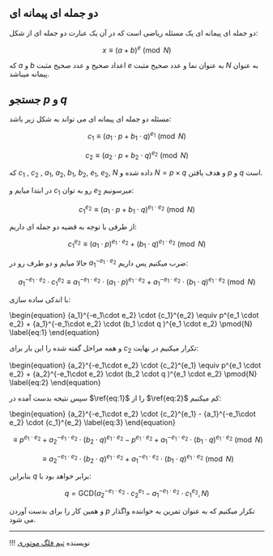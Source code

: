 ## دو جمله ای پیمانه ای
 
دو جمله ای پیمانه ای یک مسئله ریاضی است که در آن یک عبارت دو جمله ای از شکل:

$$ x \equiv (a+b)^e \pmod{N} $$

که  $a$ و $b$ اعداد صحیح و عدد صحیح مثبت $e$ به عنوان نما و عدد صحیح مثبت $N$ به عنوان پیمانه میباشد.

  
## جستجو $p$ و $q$

مسئله دو جمله ای پیمانه ای می تواند به شکل زیر باشد:

$$ c_1 \equiv (a_1 \cdot p + b_1 \cdot q )^{e_1} \pmod{N} $$

$$ c_2 \equiv (a_2 \cdot p + b_2 \cdot q )^{e_2} \pmod{N} $$
  
که   $c_1$ , $c_2$ , $a_1$, $a_2$, $b_1$, $b_2$, $e_1$, $e_2$, $N$ داده شده  و  $N=p \times q$ و  هدف یافتن $p$ و $q$ است.

در ابتدا میایم و $c_1$ رو به توان $e_2$ میرسونیم:

$$
{c_1‌}^{e_2} \equiv (a_1 \cdot p + b_1 \cdot q )^{e_1 \cdot e_2} \pmod{N} 
$$

از طرفی با توجه به قضیه دو جمله ای داریم:

$$
{c_1‌}^{e_2} \equiv (a_1 \cdot p)^{e_1 \cdot e_2} + (b_1 \cdot q )^{e_1 \cdot e_2} \pmod{N} 
$$

حالا میایم و دو طرف رو در ${a_1}^{-e_1 \cdot e_2}$ ضرب میکنیم پس داریم:

$$
{a_1}^{-e_1\cdot e_2} \cdot {c_1‌}^{e_2} \equiv {a_1}^{-e_1\cdot e_2} \cdot (a_1 \cdot p)^{e_1 \cdot e_2} + {a_1}^{-e_1\cdot e_2} \cdot (b_1 \cdot q )^{e_1 \cdot e_2} \pmod{N} 
$$

با اندکی ساده سازی:

\begin{equation}
{a_1}^{-e_1\cdot e_2} \cdot {c_1‌}^{e_2} \equiv  p^{e_1 \cdot e_2} + {a_1}^{-e_1\cdot e_2} \cdot (b_1 \cdot q )^{e_1 \cdot e_2} \pmod{N} 
\label{eq:1}
\end{equation}

و همه مراحل گفته شده را این بار برای $c_2$ تکرار میکنیم در نهایت:

\begin{equation}
{a_2}^{-e_1\cdot e_2} \cdot {c_2}^{e_1} \equiv  p^{e_1 \cdot e_2} + {a_2}^{-e_1\cdot e_2} \cdot (b_2 \cdot q )^{e_1 \cdot e_2} \pmod{N} 
\label{eq:2}
\end{equation}

سپس نتیجه بدست آمده در $\ref{eq:1}$ را از $\ref{eq:2}$ کم میکنیم:

\begin{equation}
{a_2}^{-e_1\cdot e_2} \cdot {c_2}^{e_1} - {a_1}^{-e_1\cdot e_2} \cdot {c_1‌}^{e_2}
\label{eq:3}
\end{equation}

$$
\equiv  p^{e_1 \cdot e_2} + {a_2}^{-e_1\cdot e_2} \cdot (b_2 \cdot q )^{e_1 \cdot e_2} - p^{e_1 \cdot e_2} + {a_1}^{-e_1\cdot e_2} \cdot (b_1 \cdot q )^{e_1 \cdot e_2} \pmod{N}
$$

$$
\equiv {a_2}^{-e_1\cdot e_2} \cdot (b_2 \cdot q )^{e_1 \cdot e_2} + {a_1}^{-e_1\cdot e_2} \cdot (b_1 \cdot q )^{e_1 \cdot e_2} \pmod{N}
$$

بنابراین $q$ برابر خواهد بود با:

$$
q = \text{GCD}({a_2}^{-e_1\cdot e_2} \cdot {c_2}^{e_1} - {a_1}^{-e_1\cdot e_2} \cdot {c_1‌}^{e_2}, N)
$$

و همین کار را برای بدست آوردن $p$ تکرار میکنیم که به عنوان تمرین به خواننده واگذار می شود.

--- 

!!! نویسنده
    [تیم فلگ موتوری](https://github.com/flagmotori)
